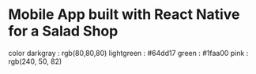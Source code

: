 # Mobile App built with React Native for a Salad Shop

color 
darkgray : rgb(80,80,80)
lightgreen : #64dd17
green : #1faa00
pink : rgb(240, 50, 82)